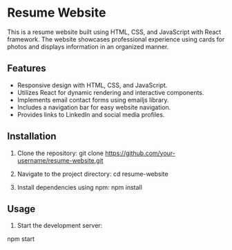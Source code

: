 # Resume Website

This is a resume website built using HTML, CSS, and JavaScript with React framework. The website showcases professional experience using cards for photos and displays information in an organized manner.

## Features

- Responsive design with HTML, CSS, and JavaScript.
- Utilizes React for dynamic rendering and interactive components.
- Implements email contact forms using emailjs library.
- Includes a navigation bar for easy website navigation.
- Provides links to LinkedIn and social media profiles.

## Installation

1. Clone the repository:
git clone https://github.com/your-username/resume-website.git


2. Navigate to the project directory:
cd resume-website


3. Install dependencies using npm:
npm install


## Usage

1. Start the development server:

npm start